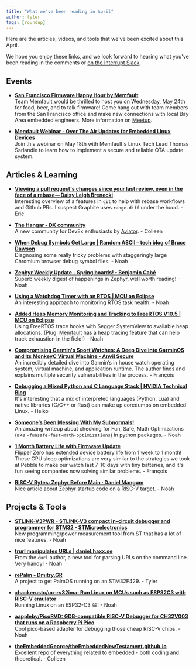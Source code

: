 ```yaml
---
title: "What we've been reading in April"
author: tyler
tags: [roundup]
---
```


<!-- excerpt start -->

Here are the articles, videos, and tools that we've been excited about this
April. 

<!-- excerpt end -->

We hope you enjoy these links, and we look forward to hearing what you've been
reading in the comments or [on the Interrupt Slack](https://interrupt-slack.herokuapp.com/).

## Events

- [**San Francisco Firmware Happy Hour by Memfault**](https://www.meetup.com/san-francisco-firmware-and-embedded-systems-meetup/events/293278562/)<br>
Team Memfault would be thrilled to host you on Wednesday, May 24th for food, beer, and to talk firmware! Come hang out with team members from the San Francisco office and make new connections with local Bay Area embedded engineers. More information on [Meetup](https://www.meetup.com/san-francisco-firmware-and-embedded-systems-meetup/events/293278562/).

- [**Memfault Webinar - Over The Air Updates for Embedded Linux Devices**](https://go.memfault.com/over-the-air-updates-embedded-linux-devices?utm_campaign=OTA%20for%20Linux&utm_source=Website&utm_medium=banner)<br>
Join this webinar on May 18th with Memfault's Linux Tech Lead Thomas Sarlandie to learn how to implement a secure and reliable OTA update system. 


## Articles & Learning

- [**Viewing a pull request's changes since your last review, even in the face of a rebase — Daisy Leigh Brenecki**](https://daisy.wtf/writing/github-changes-since-last-review/)<br>
Interesting overview of a features in `git` to help with rebase workflows and Github PRs. I suspect Graphite uses `range-diff` under the hood. -Eric

- [**The Hangar - DX community**](https://dx.community/)<br>
 A new community for DevEx enthusiasts by [Aviator](https://www.aviator.co/). - Colleen

- [**When Debug Symbols Get Large | Random ASCII – tech blog of Bruce Dawson**](https://randomascii.wordpress.com/2023/03/08/when-debug-symbols-get-large/)<br>
Diagnosing some really tricky problems with staggeringly large Chromium browser debug symbol files. - Noah

- [**Zephyr Weekly Update - Spring boards! - Benjamin Cabé**](https://blog.benjamin-cabe.com/2023/04/07/zephyr-weekly-update-spring-boards)<br>
Superb weekly digest of happenings in Zephyr, well worth reading! - Noah

- [**Using a Watchdog Timer with an RTOS | MCU on Eclipse**](https://mcuoneclipse.com/2023/03/26/using-a-watchdog-timer-with-an-rtos/)<br>
An interesting approach to monitoring RTOS task health. - Noah

- [**Added Heap Memory Monitoring and Tracking to FreeRTOS V10.5 | MCU on Eclipse**](https://mcuoneclipse.com/2023/04/15/added-heap-memory-tracking-to-freertos-v10-5-1-using-systemview/)<br>
Using FreeRTOS trace hooks with Segger SystemView to available heap allocations. (Plug: [Memfault](https://docs.memfault.com/docs/mcu/heap-stats/) has a heap tracing feature that can help track exhaustion in the field!) - Noah

- [**Compromising Garmin's Sport Watches: A Deep Dive into GarminOS and its MonkeyC Virtual Machine - Anvil Secure**](https://www.anvilsecure.com/blog/compromising-garmins-sport-watches-a-deep-dive-into-garminos-and-its-monkeyc-virtual-machine.html)<br>
An incredibly detailed dive into Garmin’s in house watch operating system, virtual machine, and application runtime. The author finds and explains multiple security vulnerabilities in the process. - François

- [**Debugging a Mixed Python and C Language Stack | NVIDIA Technical Blog**](https://developer.nvidia.com/blog/debugging-mixed-python-and-c-language-stack/)<br>
It's interesting that a mix of interpreted languages (Python, Lua) and native libraries (C/C++ or Rust) can make up coredumps on embedded Linux. - Heiko

- [**Someone’s Been Messing With My Subnormals!**](https://moyix.blogspot.com/2022/09/someones-been-messing-with-my-subnormals.html?m=1)<br>
An amazing writeup about checking for Fun, Safe, Math Optimizations (aka `-funsafe-fast-math-optimizations`) in python packages. - Noah

- [**1 Month Battery Life with Firmware Update**](https://blog.flipperzero.one/1-month-battery-life-with-firmware-update/)<br>
Flipper Zero has extended device battery life from 1 week to 1 month! These CPU sleep optimizations are very similar to the strategies we took at Pebble to make our watch last 7-10 days with tiny batteries, and it's fun seeing companies now solving similar problems. - François

- [**RISC-V Bytes: Zephyr Before Main · Daniel Mangum**](https://danielmangum.com/posts/risc-v-bytes-zephyr-before-main/)<br>
Nice article about Zephyr startup code on a RISC-V target. - Noah


## Projects & Tools

- [**STLINK-V3PWR - STLINK-V3 compact in-circuit debugger and programmer for STM32 - STMicroelectronics**](https://www.st.com/en/development-tools/stlink-v3pwr.html)<br>
New programming/power measurement tool from ST that has a lot of nice features. - Noah

- [**trurl manipulates URLs | daniel.haxx.se**](https://daniel.haxx.se/blog/2023/04/03/introducing-trurl/)<br>
From the `curl` author, a new tool for parsing URLs on the command line. Very handy! - Noah

- [**rePalm - Dmitry.GR**](http://dmitry.gr/?r=05.Projects&proj=27.%20rePalm)<br>
A project to get PalmOS running on an STM32F429. - Tyler

- [**xhackerustc/uc-rv32ima: Run Linux on MCUs such as ESP32C3 with RISC-V emulator**](https://github.com/xhackerustc/uc-rv32ima)<br>
Running Linux on an ESP32-C3 :smile:! - Noah

- [**aappleby/PicoRVD: GDB-compatible RISC-V Debugger for CH32V003 that runs on a Raspberry Pi Pico**](https://github.com/aappleby/PicoRVD)<br>
Cool pico-based adapter for debugging those cheap RISC-V chips. - Noah

- [**theEmbeddedGeorge/theEmbeddedNewTestament.github.io**](https://github.com/theEmbeddedGeorge/theEmbeddedNewTestament.github.io)<br>
Excellent repo of everything related to embedded - both coding and theoretical. - Colleen

